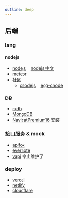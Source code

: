 ```yaml
---
outline: deep
---
```

## 后端
### lang
#### nodejs
- [nodejs](https://nodejs.org/docs/latest/api/) &nbsp;&nbsp;&nbsp;[nodejs 中文](https://nodejs.cn/api/)
- [meteor](https://docs.meteor.com/about/what-is.html#introduction)
- 社区
  - [cnodejs](https://cnodejs.org/)  &nbsp;&nbsp;&nbsp;[egg-cnode](https://github.com/cnodejs/egg-cnode)
### DB
- [rxdb](https://rxdb.info/)
- [MongoDB](https://www.mongodb.com/zh-cn/docs/drivers/node/current/)
- [NavicatPremium16](https://www.cnblogs.com/kkdaj/p/16260681.html) 安装
### 接口服务 & mock
- [apifox](https://apifox.com/)
- [evernote](https://www.evernote.com/)
- [yapi](https://hellosean1025.github.io/yapi/index.html) 停止维护了
### deploy
- [vercel](https://vercel.com/docs/cli)
- [netlify](https://cli.netlify.com/)
- [cloudflare](https://developers.cloudflare.com/workers/wrangler/install-and-update/)
